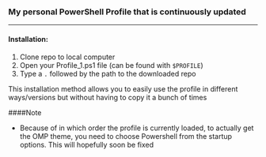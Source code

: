 ### My personal PowerShell Profile that is continuously updated 

---

#### Installation:
1. Clone repo to local computer
2. Open your Profile_1.ps1 file (can be found with `$PROFILE`)
3. Type a `.` followed by the path to the downloaded repo

This installation method allows you to easily use the profile in different ways/versions but without having to copy it a bunch of times

####Note
- Because of in which order the profile is currently loaded, to actually get the OMP theme, you need to choose Powershell from the startup options. This will hopefully soon be fixed